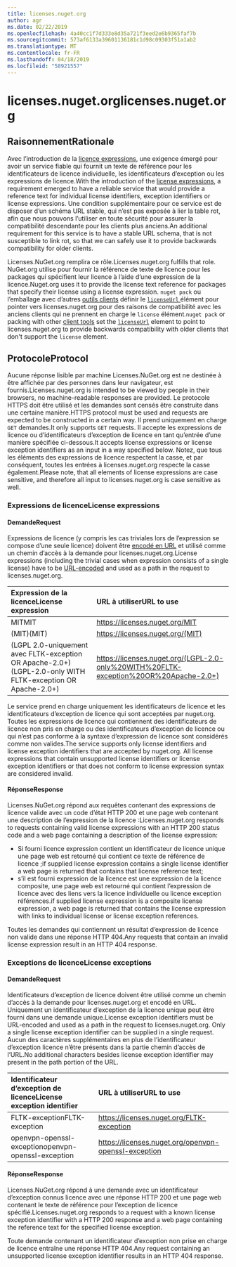 ```yaml
---
title: licenses.nuget.org
author: agr
ms.date: 02/22/2019
ms.openlocfilehash: 4a40cc1f7d333e8d35a721f3eed2e6b9365faf7b
ms.sourcegitcommit: 573af6133a39601136181c1d98c09303f51a1ab2
ms.translationtype: MT
ms.contentlocale: fr-FR
ms.lasthandoff: 04/18/2019
ms.locfileid: "58921557"
---
```

# <a name="licensesnugetorg"></a><span data-ttu-id="ae05a-102">licenses.nuget.org</span><span class="sxs-lookup"><span data-stu-id="ae05a-102">licenses.nuget.org</span></span>

## <a name="rationale"></a><span data-ttu-id="ae05a-103">Raisonnement</span><span class="sxs-lookup"><span data-stu-id="ae05a-103">Rationale</span></span>

<span data-ttu-id="ae05a-104">Avec l’introduction de la [licence expressions](nuspec.md#license), une exigence émergé pour avoir un service fiable qui fournit un texte de référence pour les identificateurs de licence individuelle, les identificateurs d’exception ou les expressions de licence.</span><span class="sxs-lookup"><span data-stu-id="ae05a-104">With the introduction of the [license expressions](nuspec.md#license), a requirement emerged to have a reliable service that would provide a reference text for individual license identifiers, exception identifiers or license expressions.</span></span>
<span data-ttu-id="ae05a-105">Une condition supplémentaire pour ce service est de disposer d’un schéma URL stable, qui n’est pas exposée à lier la table rot, afin que nous pouvons l’utiliser en toute sécurité pour assurer la compatibilité descendante pour les clients plus anciens.</span><span class="sxs-lookup"><span data-stu-id="ae05a-105">An additional requirement for this service is to have a stable URL schema, that is not susceptible to link rot, so that we can safely use it to provide backwards compatibility for older clients.</span></span>

<span data-ttu-id="ae05a-106">Licenses.NuGet.org remplira ce rôle.</span><span class="sxs-lookup"><span data-stu-id="ae05a-106">Licenses.nuget.org fulfills that role.</span></span> <span data-ttu-id="ae05a-107">NuGet.org utilise pour fournir la référence de texte de licence pour les packages qui spécifient leur licence à l’aide d’une expression de la licence.</span><span class="sxs-lookup"><span data-stu-id="ae05a-107">Nuget.org uses it to provide the license text reference for packages that specify their license using a license expression.</span></span> <span data-ttu-id="ae05a-108">`nuget pack` ou l’emballage avec d’autres [outils clients](https://docs.microsoft.com/en-us/nuget/install-nuget-client-tools) définir le [ `licenseUrl` ](nuspec.md#licenseurl) élément pour pointer vers licenses.nuget.org pour des raisons de compatibilité avec les anciens clients qui ne prennent en charge le `license` élément.</span><span class="sxs-lookup"><span data-stu-id="ae05a-108">`nuget pack` or packing with other [client tools](https://docs.microsoft.com/en-us/nuget/install-nuget-client-tools) set the [`licenseUrl`](nuspec.md#licenseurl) element to point to licenses.nuget.org to provide backwards compatibility with older clients that don't support the `license` element.</span></span>

## <a name="protocol"></a><span data-ttu-id="ae05a-109">Protocole</span><span class="sxs-lookup"><span data-stu-id="ae05a-109">Protocol</span></span>

<span data-ttu-id="ae05a-110">Aucune réponse lisible par machine Licenses.NuGet.org est ne destinée à être affichée par des personnes dans leur navigateur, est fournis.</span><span class="sxs-lookup"><span data-stu-id="ae05a-110">Licenses.nuget.org is intended to be viewed by people in their browsers, no machine-readable responses are provided.</span></span>
<span data-ttu-id="ae05a-111">Le protocole HTTPS doit être utilisé et les demandes sont censés être construite dans une certaine manière.</span><span class="sxs-lookup"><span data-stu-id="ae05a-111">HTTPS protocol must be used and requests are expected to be constructed in a certain way.</span></span> <span data-ttu-id="ae05a-112">Il prend uniquement en charge `GET` demandes.</span><span class="sxs-lookup"><span data-stu-id="ae05a-112">It only supports `GET` requests.</span></span>
<span data-ttu-id="ae05a-113">Il accepte les expressions de licence ou d’identificateurs d’exception de licence en tant qu’entrée d’une manière spécifiée ci-dessous.</span><span class="sxs-lookup"><span data-stu-id="ae05a-113">It accepts license expressions or license exception identifiers as an input in a way specified below.</span></span> <span data-ttu-id="ae05a-114">Notez, que tous les éléments des expressions de licence respectent la casse, et par conséquent, toutes les entrées à licenses.nuget.org respecte la casse également.</span><span class="sxs-lookup"><span data-stu-id="ae05a-114">Please note, that all elements of license expressions are case sensitive, and therefore all input to licenses.nuget.org is case sensitive as well.</span></span>

### <a name="license-expressions"></a><span data-ttu-id="ae05a-115">Expressions de licence</span><span class="sxs-lookup"><span data-stu-id="ae05a-115">License expressions</span></span>

#### <a name="request"></a><span data-ttu-id="ae05a-116">Demande</span><span class="sxs-lookup"><span data-stu-id="ae05a-116">Request</span></span>

<span data-ttu-id="ae05a-117">Expressions de licence (y compris les cas triviales lors de l’expression se compose d’une seule licence) doivent être [encodé en URL](https://tools.ietf.org/html/rfc3986#section-2.1) et utilisé comme un chemin d’accès à la demande pour licenses.nuget.org.</span><span class="sxs-lookup"><span data-stu-id="ae05a-117">License expressions (including the trivial cases when expression consists of a single license) have to be [URL-encoded](https://tools.ietf.org/html/rfc3986#section-2.1) and used as a path in the request to licenses.nuget.org.</span></span>

| <span data-ttu-id="ae05a-118">Expression de la licence</span><span class="sxs-lookup"><span data-stu-id="ae05a-118">License expression</span></span> | <span data-ttu-id="ae05a-119">URL à utiliser</span><span class="sxs-lookup"><span data-stu-id="ae05a-119">URL to use</span></span> |
|:---|:---|
| <span data-ttu-id="ae05a-120">MIT</span><span class="sxs-lookup"><span data-stu-id="ae05a-120">MIT</span></span>                                                | <https://licenses.nuget.org/MIT> |
| <span data-ttu-id="ae05a-121">(MIT)</span><span class="sxs-lookup"><span data-stu-id="ae05a-121">(MIT)</span></span>                                              | <https://licenses.nuget.org/(MIT)> |
| <span data-ttu-id="ae05a-122">(LGPL 2.0-uniquement avec FLTK-exception OR Apache-2.0+)</span><span class="sxs-lookup"><span data-stu-id="ae05a-122">(LGPL-2.0-only WITH FLTK-exception OR Apache-2.0+)</span></span> | <https://licenses.nuget.org/(LGPL-2.0-only%20WITH%20FLTK-exception%20OR%20Apache-2.0+)> |

<span data-ttu-id="ae05a-123">Le service prend en charge uniquement les identificateurs de licence et les identificateurs d’exception de licence qui sont acceptées par nuget.org. Toutes les expressions de licence qui contiennent des identificateurs de licence non pris en charge ou des identificateurs d’exception de licence ou qui n’est pas conforme à la syntaxe d’expression de licence sont considérés comme non valides.</span><span class="sxs-lookup"><span data-stu-id="ae05a-123">The service supports only license identifiers and license exception identifiers that are accepted by nuget.org. All license expressions that contain unsupported license identifiers or license exception identifiers or that does not conform to license expression syntax are considered invalid.</span></span>

#### <a name="response"></a><span data-ttu-id="ae05a-124">Réponse</span><span class="sxs-lookup"><span data-stu-id="ae05a-124">Response</span></span>

<span data-ttu-id="ae05a-125">Licenses.NuGet.org répond aux requêtes contenant des expressions de licence valide avec un code d’état HTTP 200 et une page web contenant une description de l’expression de la licence :</span><span class="sxs-lookup"><span data-stu-id="ae05a-125">Licenses.nuget.org responds to requests containing valid license expressions with an HTTP 200 status code and a web page containing a description of the license expression:</span></span>

* <span data-ttu-id="ae05a-126">Si fourni licence expression contient un identificateur de licence unique une page web est retourné qui contient ce texte de référence de licence ;</span><span class="sxs-lookup"><span data-stu-id="ae05a-126">if supplied license expression contains a single license identifier a web page is returned that contains that license reference text;</span></span>
* <span data-ttu-id="ae05a-127">s’il est fourni expression de la licence est une expression de la licence composite, une page web est retourné qui contient l’expression de licence avec des liens vers la licence individuelle ou licence exception références.</span><span class="sxs-lookup"><span data-stu-id="ae05a-127">if supplied license expression is a composite license expression, a web page is returned that contains the license expression with links to individual license or license exception references.</span></span>

<span data-ttu-id="ae05a-128">Toutes les demandes qui contiennent un résultat d’expression de licence non valide dans une réponse HTTP 404.</span><span class="sxs-lookup"><span data-stu-id="ae05a-128">Any requests that contain an invalid license expression result in an HTTP 404 response.</span></span>

### <a name="license-exceptions"></a><span data-ttu-id="ae05a-129">Exceptions de licence</span><span class="sxs-lookup"><span data-stu-id="ae05a-129">License exceptions</span></span>

#### <a name="request"></a><span data-ttu-id="ae05a-130">Demande</span><span class="sxs-lookup"><span data-stu-id="ae05a-130">Request</span></span>

<span data-ttu-id="ae05a-131">Identificateurs d’exception de licence doivent être utilisé comme un chemin d’accès à la demande pour licenses.nuget.org et encodé en URL. Uniquement un identificateur d’exception de la licence unique peut être fourni dans une demande unique.</span><span class="sxs-lookup"><span data-stu-id="ae05a-131">License exception identifiers must be URL-encoded and used as a path in the request to licenses.nuget.org. Only a single license exception identifier can be supplied in a single request.</span></span> <span data-ttu-id="ae05a-132">Aucun des caractères supplémentaires en plus de l’identificateur d’exception licence n’être présents dans la partie chemin d’accès de l’URL.</span><span class="sxs-lookup"><span data-stu-id="ae05a-132">No additional characters besides license exception identifier may present in the path portion of the URL.</span></span>

| <span data-ttu-id="ae05a-133">Identificateur d’exception de licence</span><span class="sxs-lookup"><span data-stu-id="ae05a-133">License exception identifier</span></span> | <span data-ttu-id="ae05a-134">URL à utiliser</span><span class="sxs-lookup"><span data-stu-id="ae05a-134">URL to use</span></span> |
|:---|:---|
|<span data-ttu-id="ae05a-135">FLTK-exception</span><span class="sxs-lookup"><span data-stu-id="ae05a-135">FLTK-exception</span></span>            | <https://licenses.nuget.org/FLTK-exception> |
|<span data-ttu-id="ae05a-136">openvpn-openssl-exception</span><span class="sxs-lookup"><span data-stu-id="ae05a-136">openvpn-openssl-exception</span></span> | <https://licenses.nuget.org/openvpn-openssl-exception> |

#### <a name="response"></a><span data-ttu-id="ae05a-137">Réponse</span><span class="sxs-lookup"><span data-stu-id="ae05a-137">Response</span></span>

<span data-ttu-id="ae05a-138">Licenses.NuGet.org répond à une demande avec un identificateur d’exception connus licence avec une réponse HTTP 200 et une page web contenant le texte de référence pour l’exception de licence spécifié.</span><span class="sxs-lookup"><span data-stu-id="ae05a-138">Licenses.nuget.org responds to a request with a known license exception identifier with a HTTP 200 response and a web page containing the reference text for the specified license exception.</span></span>

<span data-ttu-id="ae05a-139">Toute demande contenant un identificateur d’exception non prise en charge de licence entraîne une réponse HTTP 404.</span><span class="sxs-lookup"><span data-stu-id="ae05a-139">Any request containing an unsupported license exception identifier results in an HTTP 404 response.</span></span>